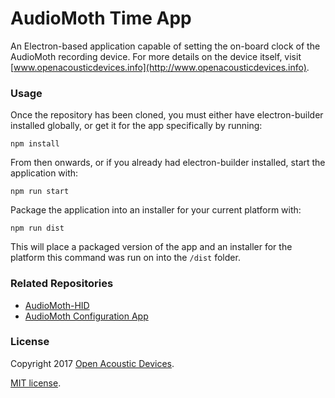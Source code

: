 # AudioMoth Time App #

An Electron-based application capable of setting the on-board clock of the AudioMoth recording device.
For more details on the device itself, visit [www.openacousticdevices.info](http://www.openacousticdevices.info).

### Usage ###
Once the repository has been cloned, you must either have electron-builder installed globally, or get it for the app specifically by running:
```
npm install
```

From then onwards, or if you already had electron-builder installed, start the application with:
```
npm run start 
```

Package the application into an installer for your current platform with:
```
npm run dist
```
This will place a packaged version of the app and an installer for the platform this command was run on into the `/dist` folder.

### Related Repositories ###
* [AudioMoth-HID](https://github.com/OpenAcousticDevices/AudioMoth-HID)
* [AudioMoth Configuration App](https://github.com/OpenAcousticDevices/AudioMoth-Configuration-App)

### License ###

Copyright 2017 [Open Acoustic Devices](http://www.openacousticdevices.info/).

[MIT license](http://www.openacousticdevices.info/license).
